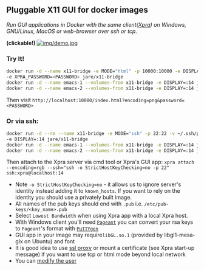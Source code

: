 ## Pluggable X11 GUI for docker images  

*Run GUI applications in Docker with the same client([Xpra](https://xpra.org/)) on Windows, GNU/Linux, MacOS or web-browser over ssh or tcp.*

**(clickable!)**
[![img/demo.jpg](https://github.com/JAremko/docker-x11-bridge/raw/master/img/demo.jpg)](https://github.com/JAremko/docker-x11-bridge/raw/master/img/demoHD.jpg)

### Try It!
``` bash
docker run -d --name x11-bridge -e MODE="html" -p 10000:10000 -e DISPLAY=:14 \
-e XPRA_PASSWORD=<PASSWORD> jare/x11-bridge
docker run -d --name emacs-1 --volumes-from x11-bridge -e DISPLAY=:14 jare/emacs emacs
docker run -d --name emacs-2 --volumes-from x11-bridge -e DISPLAY=:14 jare/emacs emacs
```
Then visit `http://localhost:10000/index.html?encoding=png&password=<PASSWORD>`

### Or via ssh:
``` bash
docker run -d --rm --name x11-bridge -e MODE="ssh" -p 22:22 -v ~/.ssh/pub_rsa:/etc/pub-keys/me.pub \
-e DISPLAY=:14 jare/x11-bridge
docker run -d --name emacs-1 --volumes-from x11-bridge -e DISPLAY=:14 jare/emacs emacs
docker run -d --name emacs-2 --volumes-from x11-bridge -e DISPLAY=:14 jare/emacs emacs
```
Then attach to the Xpra server via cmd tool or Xpra's GUI app:
`xpra attach --encoding=rgb --ssh="ssh -o StrictHostKeyChecking=no -p 22" ssh:xpra@localhost:14`

 - Note `-o StrictHostKeyChecking=no` - it allows us to ignore server's identity instead adding it to `known_hosts`. If you want to rely on the identity you should use a privately built image.
 - All names of the pub keys should end with `.pub` i.e. `/etc/pub-keys/<key_name>.pub`
 - Select `Lowest Bandwidth` when using Xpra app with a local Xpra host.
 - With Windows client you'll need [`Pageant`](http://www.chiark.greenend.org.uk/~sgtatham/putty/download.html) you can convert your rsa keys to `Pageant`'s format with [`PuTTYgen`](http://www.chiark.greenend.org.uk/~sgtatham/putty/download.html)
 - GUI app in your image may require`libGL.so.1` (provided by libgl1-mesa-glx on Ubuntu) and font
 - It is good idea to use [ssl proxy](https://github.com/JrCs/docker-letsencrypt-nginx-proxy-companion) or mount a certificate (see Xpra start-up message) if you want to use tcp or html mode beyond local network
 - You can [modify the user](https://github.com/JAremko/docker-x11-bridge/blob/master/Dockerfile#L172)
